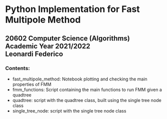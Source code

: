 # Python Implementation for Fast Multipole Method
## 20602 Computer Science (Algorithms) <br/> Academic Year 2021/2022 <br/> Leonardi Federico
### Contents:
- fast_multipole_method: Notebook plotting and checking the main properties of FMM
- fmm_functions: Script containing the main functions to run FMM given a quadtree
- quadtree: script with the quadtree class, built using the single tree node class
- single_tree_node: script with the single tree node class
